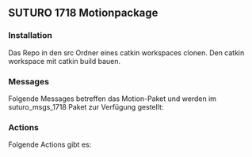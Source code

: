 ## SUTURO 1718 Motionpackage

### Installation

Das Repo in den src Ordner eines catkin workspaces clonen.
Den catkin workspace mit catkin build bauen.

### Messages

Folgende Messages betreffen das Motion-Paket und werden im suturo_msgs_1718 Paket zur Verfügung gestellt:


### Actions

Folgende Actions gibt es:

